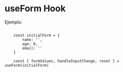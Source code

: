 # useForm Hook

Ejemplo:

```

    const initialForm = {
        name: '',
        age: 0,
        email: ''
    }

    const [ formValues, handleInputChange, reset ] = useForm(initialForm)

```
